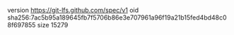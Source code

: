 version https://git-lfs.github.com/spec/v1
oid sha256:7ac5b95a189645fb7f5706b86e3e707961a96f19a21b15fed4bd48c08f697855
size 15279
